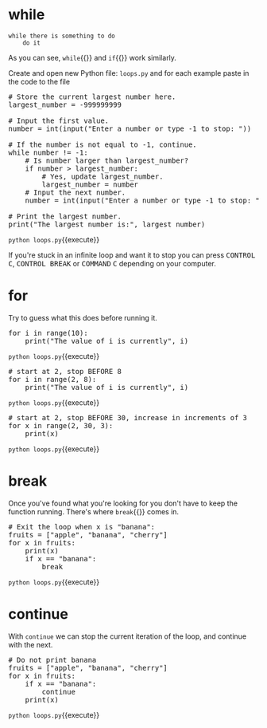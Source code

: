 # while
```
while there is something to do
    do it
```

As you can see, `while`{{}} and `if`{{}} work similarly.

Create and open new Python file: `loops.py` and for each example paste in the code to the file

<pre class="file" data-filename="loops.py" data-target="replace">
# Store the current largest number here.
largest_number = -999999999

# Input the first value.
number = int(input("Enter a number or type -1 to stop: "))

# If the number is not equal to -1, continue.
while number != -1:
    # Is number larger than largest_number?
    if number > largest_number:
        # Yes, update largest_number.
        largest_number = number
    # Input the next number.
    number = int(input("Enter a number or type -1 to stop: "))

# Print the largest number.
print("The largest number is:", largest_number)
</pre>

`python loops.py`{{execute}}

If you're stuck in an infinite loop and want it to stop you can press <kbd>CONTROL</kbd> <kbd>C</kbd>, <kbd>CONTROL</kbd><kbd> BREAK</kbd> or <kbd>COMMAND</kbd> <kbd>C</kbd> depending on your computer.

# for

Try to guess what this does before running it.

<pre class="file" data-filename="loops.py" data-target="replace">
for i in range(10):
    print("The value of i is currently", i)
</pre>

`python loops.py`{{execute}}

<pre class="file" data-filename="loops.py" data-target="replace">
# start at 2, stop BEFORE 8
for i in range(2, 8):
    print("The value of i is currently", i)
</pre>

`python loops.py`{{execute}}

<pre class="file" data-filename="loops.py" data-target="replace">
# start at 2, stop BEFORE 30, increase in increments of 3
for x in range(2, 30, 3):
    print(x)
</pre>

`python loops.py`{{execute}}

# break

Once you've found what you're looking for you don't have to keep the function running. There's where `break`{{}} comes in.

<pre class="file" data-filename="loops.py" data-target="replace">
# Exit the loop when x is "banana":
fruits = ["apple", "banana", "cherry"]
for x in fruits:
    print(x)
    if x == "banana":
        break
</pre>

`python loops.py`{{execute}}

# continue

With `continue` we can stop the current iteration of the loop, and continue with the next.

<pre class="file" data-filename="loops.py" data-target="replace">
# Do not print banana
fruits = ["apple", "banana", "cherry"]
for x in fruits:
    if x == "banana":
        continue
    print(x)
</pre>

`python loops.py`{{execute}}
